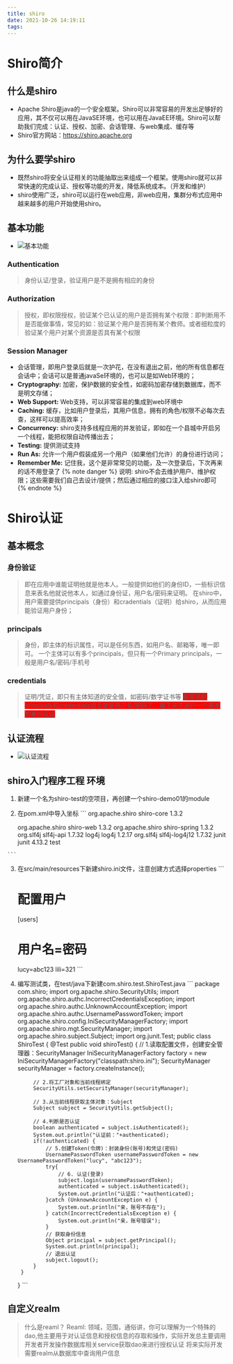 ```yaml
---
title: shiro
date: 2021-10-26 14:19:11
tags:
---
```


# Shiro简介
## 什么是shiro
  * Apache Shiro是java的一个安全框架。Shiro可以非常容易的开发出足够好的应用，其不仅可以用在JavaSE环境，也可以用在JavaEE环境。Shiro可以帮助我们完成：认证、授权、加密、会话管理、与web集成、缓存等
  * Shiro官方网站：https://shiro.apache.org

## 为什么要学shiro
  * 既然shiro将安全认证相关的功能抽取出来组成一个框架。使用shiro就可以非常快速的完成认证、授权等功能的开发，降低系统成本。（开发和维护）
  * shiro使用广泛，shiro可以运行在web应用，非web应用，集群分布式应用中越来越多的用户开始使用shiro。

## 基本功能
  * ![基本功能](/images/shiro/基本功能.jpg)

### Authentication
  > 身份认证/登录，验证用户是不是拥有相应的身份

### Authorization
  > 授权，即权限授权，验证某个已认证的用户是否拥有某个权限：即判断用不是否能做事情，常见的如：验证某个用户是否拥有某个教师。或者细粒度的验证某个用户对某个资源是否具有某个权限

### Session Manager
  * 会话管理，即用户登录后就是一次护花，在没有退出之前，他的所有信息都在会话中；会话可以是普通javaSe环境的，也可以是如Web环境的；
  * **Cryptography:** 加密，保护数据的安全性，如密码加密存储到数据库，而不是明文存储；
  * **Web Support:** Web支持，可以非常容易的集成到web环境中
  * **Caching:** 缓存，比如用户登录后，其用户信息，拥有的角色/权限不必每次去查，这样可以提高效率；
  * **Concurrency:** shiro支持多线程应用的并发验证，即如在一个县城中开启另一个线程，能把权限自动传播出去；
  * **Testing:** 提供测试支持
  * **Run As:** 允许一个用户假装成另一个用户（如果他们允许）的身份进行访问；
  * **Remember Me:** 记住我，这个是非常常见的功能，及一次登录后，下次再来的话不用登录了
{% note danger %}
  说明: shiro不会去维护用户、维护权限；这些需要我们自己去设计/提供；然后通过相应的接口注入给shiro即可
{% endnote %}

# Shiro认证
## 基本概念
### 身份验证
  > 即在应用中谁能证明他就是他本人。一般提供如他们的身份ID，一些标识信息来表名他就说他本人，如通过身份证，用户名/密码来证明。
  > 在shiro中，用户需要提供principals（身份）和cradentials（证明）给shiro，从而应用能验证用户身份；

### principals
  > 身份，即主体的标识属性，可以是任何东西，如用户名、邮箱等，唯一即可。
  > 一个主体可以有多个principals，但只有一个Primary principals，一般是用户名/密码/手机号

### credentials
  > 证明/凭证，即只有主体知道的安全值，如密码/数字证书等
  > <span style="background-color: red;">最常见的principals和credentials组合就是用户名/密码了。接下来先进行一个基本的身份认证</span>

## 认证流程
  * ![认证流程](/images/shiro/认证流程.jpg)

## shiro入门程序工程 环境
  1. 新建一个名为shiro-test的空项目，再创建一个shiro-demo01的module
  2. 在pom.xml中导入坐标
    ```
      <dependency>
          <groupId>org.apache.shiro</groupId>
          <artifactId>shiro-core</artifactId>
          <version>1.3.2</version>
      </dependency>

      <dependency>
          <groupId>org.apache.shiro</groupId>
          <artifactId>shiro-web</artifactId>
          <version>1.3.2</version>
      </dependency>

      <dependency>
          <groupId>org.apache.shiro</groupId>
          <artifactId>shiro-spring</artifactId>
          <version>1.3.2</version>
      </dependency>
      <!-- 日志 -->
      <dependency>
          <groupId>org.slf4j</groupId>
          <artifactId>slf4j-api</artifactId>
          <version>1.7.32</version>
      </dependency>
      <dependency>
          <groupId>log4j</groupId>
          <artifactId>log4j</artifactId>
          <version>1.2.17</version>
      </dependency>
      <dependency>
          <groupId>org.slf4j</groupId>
          <artifactId>slf4j-log4j12</artifactId>
          <version>1.7.32</version>
      </dependency>
      <dependency>
          <groupId>junit</groupId>
          <artifactId>junit</artifactId>
          <version>4.13.2</version>
          <scope>test</scope>
      </dependency>
    ```
  3. 在src/main/resources下新建shiro.ini文件，注意创建方式选择properties
    ```
      # 配置用户
      [users]
      # 用户名=密码
      lucy=abc123
      lili=321
    ```
  4. 编写测试类，在test/java下新建com.shiro.test.ShiroTest.java
    ```
      package com.shiro;
      import org.apache.shiro.SecurityUtils;
      import org.apache.shiro.authc.IncorrectCredentialsException;
      import org.apache.shiro.authc.UnknownAccountException;
      import org.apache.shiro.authc.UsernamePasswordToken;
      import org.apache.shiro.config.IniSecurityManagerFactory;
      import org.apache.shiro.mgt.SecurityManager;
      import org.apache.shiro.subject.Subject;
      import org.junit.Test;
      public class ShiroTest {
          @Test
          public void shiroTest() {
              // 1.读取配置文件，创建安全管理器：SecurityManager
              IniSecurityManagerFactory factory = new IniSecurityManagerFactory("classpath:shiro.ini");
              SecurityManager securityManager = factory.createInstance();

              // 2.将工厂对象和当前线程绑定
              SecurityUtils.setSecurityManager(securityManager);

              // 3.从当前线程获取主体对象：Subject
              Subject subject = SecurityUtils.getSubject();

              // 4.判断是否认证
              boolean authenticated = subject.isAuthenticated();
              System.out.println("认证前："+authenticated);
              if(!authenticated) {
                  // 5.创建Token(令牌)：封装身份(账号)和凭证(密码)
                  UsernamePasswordToken usernamePasswordToken = new UsernamePasswordToken("lucy", "abc123");
                  try{
                      // 6. 认证(登录)
                      subject.login(usernamePasswordToken);
                      authenticated = subject.isAuthenticated();
                      System.out.println("认证后："+authenticated);
                  }catch (UnknownAccountException e) {
                      System.out.println("亲，账号不存在");
                  } catch(IncorrectCredentialsException e) {
                      System.out.println("亲，账号错误");
                  }
                  // 获取身份信息
                  Object principal = subject.getPrincipal();
                  System.out.println(principal);
                  // 退出认证
                  subject.logout();
              }
          }
      }
    ```

## 自定义realm
  > 什么是reaml？
  > Reaml: 领域，范围，通俗讲，你可以理解为一个特殊的dao,他主要用于对认证信息和授权信息的存取和操作，实际开发总主要调用开发者开发操作数据库相关service获取dao来进行授权认证
  > 将来实际开发需要realm从数据库中查询用户信息

